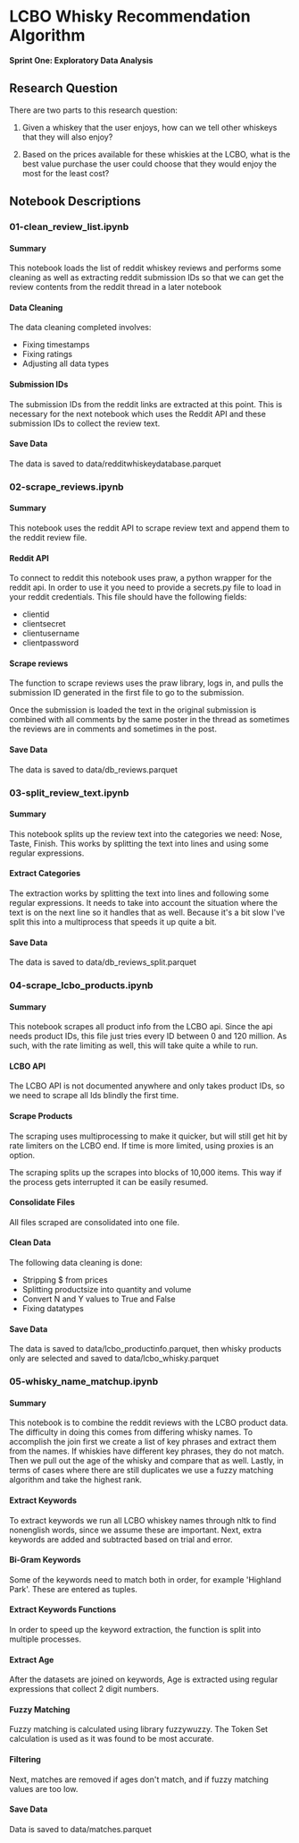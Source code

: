 # LCBO Whisky Recommendation Algorithm
**Sprint One: Exploratory Data Analysis**

## Research Question

There are two parts to this research question:

1. Given a whiskey that the user enjoys, how can we tell other whiskeys that they will also enjoy?

2. Based on the prices available for these whiskies at the LCBO, what is the best value purchase the user could choose that they would enjoy the most for the least cost?

## Notebook Descriptions

### 01-clean\_review\_list.ipynb

#### Summary

This notebook loads the list of reddit whiskey reviews and performs some cleaning as well as extracting reddit submission IDs so that we can get the review contents from the reddit thread in a later notebook

#### Data Cleaning
The data cleaning completed involves:

- Fixing timestamps
- Fixing ratings
- Adjusting all data types 

#### Submission IDs
The submission IDs from the reddit links are extracted at this point. This is necessary for the next notebook which uses the Reddit API and these submission IDs to collect the review text.

#### Save Data
The data is saved to data/redditwhiskeydatabase.parquet

### 02-scrape\_reviews.ipynb

#### Summary
This notebook uses the reddit API to scrape review text and append them to the reddit review file.

#### Reddit API
To connect to reddit this notebook uses praw, a python wrapper for the reddit api. In order to use it you need to provide a secrets.py file to load in your reddit credentials. This file should have the following fields:

- clientid
- clientsecret
- clientusername
- clientpassword

#### Scrape reviews
The function to scrape reviews uses the praw library, logs in, and pulls the submission ID generated in the first file to go to the submission.

Once the submission is loaded the text in the original submission is combined with all comments by the same poster in the thread as sometimes the reviews are in comments and sometimes in the post.

#### Save Data
The data is saved to data/db_reviews.parquet

### 03-split\_review\_text.ipynb

#### Summary
This notebook splits up the review text into the categories we need: Nose, Taste, Finish. This works by splitting the text into lines and using some regular expressions.

#### Extract Categories
The extraction works by splitting the text into lines and following some regular expressions. It needs to take into account the situation where the text is on the next line so it handles that as well. Because it's a bit slow I've split this into a multiprocess that speeds it up quite a bit.

#### Save Data
The data is saved to data/db_reviews_split.parquet

### 04-scrape\_lcbo\_products.ipynb

#### Summary
This notebook scrapes all product info from the LCBO api. Since the api needs product IDs, this file just tries every ID between 0 and 120 million. As such, with the rate limiting as well, this will take quite a while to run.

#### LCBO API
The LCBO API is not documented anywhere and only takes product IDs, so we need to scrape all Ids blindly the first time.

#### Scrape Products
The scraping uses multiprocessing to make it quicker, but will still get hit by rate limiters on the LCBO end. If time is more limited, using proxies is an option.

The scraping splits up the scrapes into blocks of 10,000 items. This way if the process gets interrupted it can be easily resumed.

#### Consolidate Files

All files scraped are consolidated into one file.

#### Clean Data
The following data cleaning is done:
- Stripping $ from prices
- Splitting productsize into quantity and volume
- Convert N and Y values to True and False
- Fixing datatypes

#### Save Data
The data is saved to data/lcbo_productinfo.parquet,
then whisky products only are selected and saved to data/lcbo_whisky.parquet

### 05-whisky\_name\_matchup.ipynb

#### Summary
This notebook is to combine the reddit reviews with the LCBO product data. The difficulty in doing this comes from differing whisky names. To accomplish the join first we create a list of key phrases and extract them from the names. If whiskies have different key phrases, they do not match. Then we pull out the age of the whisky and compare that as well. Lastly, in terms of cases where there are still duplicates we use a fuzzy matching algorithm and take the highest rank.

#### Extract Keywords
To extract keywords we run all LCBO whiskey names through nltk to find nonenglish words, since we assume these are important.
Next, extra keywords are added and subtracted based on trial and error.

#### Bi-Gram Keywords
Some of the keywords need to match both in order, for example 'Highland Park'. These are entered as tuples.

#### Extract Keywords Functions
In order to speed up the keyword extraction, the function is split into multiple processes.

#### Extract Age
After the datasets are joined on keywords, Age is extracted using regular expressions that collect 2 digit numbers.

#### Fuzzy Matching
Fuzzy matching is calculated using library fuzzywuzzy. The Token Set calculation is used as it was found to be most accurate.

#### Filtering
Next, matches are removed if ages don't match, and if fuzzy matching values are too low.

#### Save Data
Data is saved to data/matches.parquet
